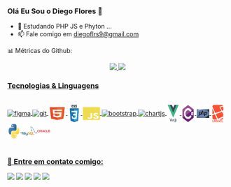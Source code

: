 ###  Olá  Eu Sou o Diego Flores 👋

- 📖 Estudando PHP JS e Phyton ...
- 📫 Fale comigo  em  diegoflrs9@gmail.com
<!--
**DiegoFlores96/DiegoFlores96** is a ✨ _special_ ✨ repository because its `README.md` (this file) appears on your GitHub profile.

Here are some ideas to get you started:

- 
- 📖 Estudando PHP e Phyton ...
- 👯 I’m looking to collaborate on ...
- 🤔 I’m looking for help with ...
- 💬 Ask me about ...
- 📫 How to reach me: ...
- 😄 Pronouns: ...
- ⚡ Fun fact: ...
-->
<p align="left">📊 Métricas do Github:</P>
<div align="center">
  <a href="">
  <img height="180em" src="https://github-readme-stats.vercel.app/api?username=diegoflores96&show_icons=true&theme=dark&include_all_commits=true&count_private=true&text_color=fff&icon_color=fff"/>
  <img height="180em" src="https://github-readme-stats.vercel.app/api/top-langs/?username=diegoflores96&layout=compact&langs_count=7&theme=dark&text_color=fff&icon_color=fff"/>
</div>
<h3 align="left">  Tecnologias & Linguagens </h3>
<div style="display: inline_block"> <br>

<img align="center" src="https://www.vectorlogo.zone/logos/figma/figma-icon.svg" alt="figma" width="30" height="40"/> 
 <img  align="center"src="https://www.vectorlogo.zone/logos/git-scm/git-scm-icon.svg" alt="git" width= "30" height="40"/> 
<img align="center" alt="Diego-HTML" height="30" width="40" src="https://raw.githubusercontent.com/devicons/devicon/master/icons/html5/html5-original.svg">
<img  align="center"src="https://raw.githubusercontent.com/devicons/devicon/master/icons/css3/css3-original-wordmark.svg " alt="css3" width="30" height="40"/>
<img align="center" alt="Diego-js" height="30" width="40" src="https://raw.githubusercontent.com/devicons/devicon/master/icons/javascript/javascript-plain.svg">
<img  align="center"src="https://raw.githubusercontent.com/devicons/devicon /master/icons/bootstrap/bootstrap-plain-wordmark.svg" alt="bootstrap" width="30" height="40"/>
<img  align="center" src="https://www.chartjs.org/media/logo-title.svg" alt="chartjs" width="30" height="40" />
<img   align="center" src="https://raw.githubusercontent.com/devicons/devicon/master/icons/vuejs/vuejs-original-wordmark.svg" alt="vuejs" width="30" height="40"/>

<img align="center" src="https://raw.githubusercontent.com/devicons/devicon/master/icons/csharp/csharp-original.svg" alt="csharp" width="30" height="40"/> 
<img  align="center" src="https://raw.githubusercontent.com/devicons/devicon/master/icons/php/php-original.svg" alt= "php" width="30" height="40"/> 
<img  align="center" src="https://raw.githubusercontent.com/devicons/devicon/master/icons/laravel/laravel-plain-wordmark.svg" alt=" laravel" width="30" height="40"/>
<img align="center" src= "https://raw.githubusercontent.com/devicons/devicon/master/icons/python/python-original.svg" alt="python" width="30" height="40"/>

 <img align="center" src="https://raw.githubusercontent.com/devicons/devicon/master/icons/mysql/mysql-original-wordmark.svg" alt= "mysql" width="30" height="40"/>
 <img  align="center" src= "https://raw.githubusercontent.com/devicons/devicon/master/icons/oracle/oracle-original.svg" alt="oracle" width="30" height="40"/> 

  <!--<img align="center" alt="Diego-js" height="30" width="40" src="https://raw.githubusercontent.com/devicons/devicon/master/icons/javascript/javascript-plain.svg">
  <img align="center" alt="Diego-HTML" height="30" width="40" src="https://raw.githubusercontent.com/devicons/devicon/master/icons/html5/html5-original.svg">
  <img align="center" alt="Diego-CSS" height="30" width="40" src="https://raw.githubusercontent.com/devicons/devicon/master/icons/css3/css3-original.svg">
  <img align="center" alt="Diego-Python" height="30" width="40" src="https://raw.githubusercontent.com/devicons/devicon/master/icons/python/python-original.svg">-->
<!--   <img align="center" alt="Diego-Csharp" height="30" width="40" src="https://raw.githubusercontent.com/devicons/devicon/master/icons/csharp/csharp-original.svg"> -->
 
</div>
<br>
<h3 align="left">🔗 Entre em contato comigo:</h3>
  <div>
     
  <a href="https://www.instagram.com/diego.flrs.75/" target="_blank"><img src="https://img.shields.io/badge/-Instagram-%23E4405F?style=for-the-badge&logo=instagram&logoColor=white" target="_blank"></a>
 	<a href="" target="_blank"><img src="https://img.shields.io/badge/Twitch-9146FF?style=for-the-badge&logo=twitch&logoColor=white" target="_blank"></a>
 <a href="" target="_blank"><img src="https://img.shields.io/badge/Discord-7289DA?style=for-the-badge&logo=discord&logoColor=white" target="_blank"></a> 
  <a href = ""><img src="https://img.shields.io/badge/-Gmail-%23333?style=for-the-badge&logo=gmail&logoColor=white" target="_blank"></a>
  <a href="https://www.linkedin.com/in/diego--flores/" target="_blank"><img src="https://img.shields.io/badge/-LinkedIn-%230077B5?style=for-the-badge&logo=linkedin&logoColor=white" target="_blank"></a>
  </div>

